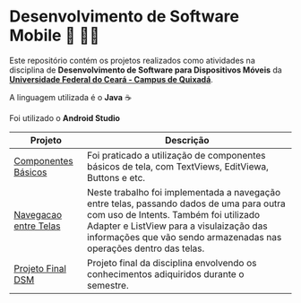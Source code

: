 # Desenvolvimento de Software Mobile 📱 👨‍💻

Este repositório contém os projetos realizados como atividades na disciplina de **Desenvolvimento de Software para Dispositivos Móveis** da **[Universidade Federal do Ceará - Campus de Quixadá](https://www.quixada.ufc.br/)**.

A linguagem utilizada é o **Java** ☕  

Foi utilizado o **Android Studio**

Projeto | Descrição
------- | ---------------
[Componentes Básicos](./ComponentesBasicos) | Foi praticado a utilização de componentes básicos de tela, com TextViews, EditViewa, Buttons e etc.
[Navegacao entre Telas](./NavegacaoTelas)   | Neste trabalho foi implementada a navegação entre telas, passando dados de uma para outra com uso de Intents. Também foi utilizado Adapter e ListView para a visulaização das informações que vão sendo armazenadas nas operações dentro das telas.
[Projeto Final DSM](./ProjetoFinalDSM)      | Projeto final da disciplina envolvendo os conhecimentos adiquiridos durante o semestre.

